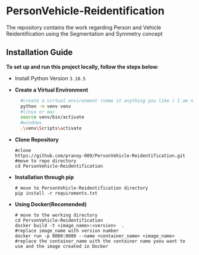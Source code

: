 # PersonVehicle-Reidentification
The repository contains the work regarding Person and Vehicle Reidentification using the Segmentation and Symmetry concept

## Installation Guide

**To set up and run this project locally, follow the steps below**:
- Install Python Version ```3.10.5```

- **Create a Virtual Environment**
  ```bash
    #create a virtual environment (name it anything you like ) I am naming it venv
    python -m venv venv
    #linux or mac
    source venv/bin/activate
    #windows
    .\venv\Scripts\activate
  ```
- **Clone Repository**
  ```
  #clone
  https://github.com/pranay-009/PersonVehicle-Reidentification.git
  #move to repo directory
  cd PersonVehicle-Reidentification
  ```
- **Installation through pip**
  ```
  # move to PersonVehicle-Reidentification directory
  pip install -r requirements.txt
  ```
- **Using  Docker(Recomended)**
  ```
  # move to the working directory
  cd PersonVehicle-Reidentification
  docker build -t <image_name>:<version>  .
  #replace image_name with version number 
  docker run -p 8080:8080 --name <container_name> <image_name>
  #replace the container_name with the container name yoou want to use and the image created in Docker
  ```
##
  



